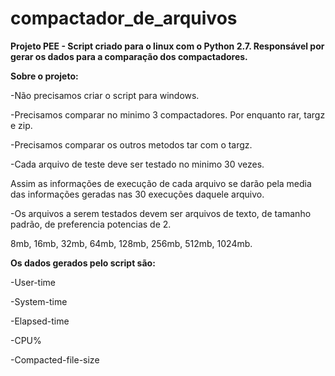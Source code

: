 # compactador_de_arquivos
__Projeto PEE - Script criado para o linux com o Python 2.7. Responsável por gerar os dados para a comparação dos compactadores.__


__Sobre o projeto:__

-Não precisamos criar o script para windows.

-Precisamos comparar no minimo 3 compactadores. Por enquanto rar, targz e zip.

-Precisamos comparar os outros metodos tar com o targz.

-Cada arquivo de teste deve ser testado no minimo 30 vezes. 

 Assim as informações de execução de cada arquivo se darão pela media das informações geradas nas 30 execuções daquele arquivo.
 
-Os arquivos a serem testados devem ser arquivos de texto, de tamanho padrão, de preferencia potencias de 2.

 8mb, 16mb, 32mb, 64mb, 128mb, 256mb, 512mb, 1024mb.
 
 
__Os dados gerados pelo script são:__

-User-time

-System-time

-Elapsed-time

-CPU%

-Compacted-file-size
